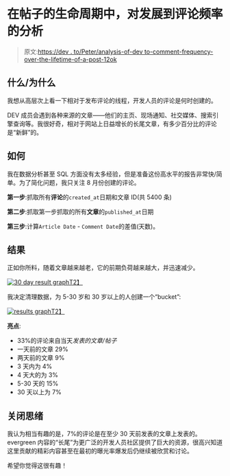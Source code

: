 # 在帖子的生命周期中，对发展到评论频率的分析

> 原文:[https://dev . to/Peter/analysis-of-dev to-comment-frequency-over-the-lifetime-of-a-post-12ok](https://dev.to/peter/analysis-of-devto-comment-frequency-over-the-lifetime-of-a-post--12ok)

## 什么/为什么

我想从高层次上看一下相对于发布评论的线程，开发人员的评论是何时创建的。

DEV 成员会遇到各种来源的文章——他们的主页、现场通知、社交媒体、搜索引擎查询等。我很好奇，相对于网站上日益增长的长尾文章，有多少百分比的评论是“新鲜”的。

## 如何

我在数据分析甚至 SQL 方面没有太多经验，但是准备这份高水平的报告非常快/简单。为了简化问题，我只关注 8 月份创建的评论。

**第一步**:抓取所有**评论**的`created_at`日期和文章 ID(共 5400 条)

**第二步**:抓取第一步抓取的所有**文章**的`published_at`日期

**第三步**:计算`Article Date` - `Comment Date`的差值(天数)。

## 结果

正如你所料，随着文章越来越老，它的前期负荷越来越大，并迅速减少。

[![30 day result graph](../Images/7055b1fe7bf73b77867bd4bd65598bc4.png)T2】](https://res.cloudinary.com/practicaldev/image/fetch/s--pvMH0A1R--/c_limit%2Cf_auto%2Cfl_progressive%2Cq_auto%2Cw_880/https://cl.ly/1K3n0N1R3s1r/Image%25202018-08-17%2520at%252010.35.55%2520AM.png)

我决定清理数据，为 5-30 岁和 30 岁以上的人创建一个“bucket”:

[![results graph](../Images/8e18b694ef199085a6117a1401246da6.png)T2】](https://res.cloudinary.com/practicaldev/image/fetch/s--va8SMpY1--/c_limit%2Cf_auto%2Cfl_progressive%2Cq_auto%2Cw_880/https://cl.ly/45253g3b0S3b/Image%25202018-08-17%2520at%252010.32.21%2520AM.png)

**亮点**:

*   33%的评论来自当天*发表的文章/帖子*
*   一天前的文章 29%
*   两天前的文章 9%
*   3 天内为 4%
*   4 天大的为 3%
*   5-30 天的 15%
*   30 天以上为 7%

## 关闭思绪

我认为相当有趣的是，7%的评论是在至少 30 天前发表的文章上发表的。evergreen 内容的“长尾”为更广泛的开发人员社区提供了巨大的资源，很高兴知道这里贡献的精彩内容甚至在最初的曝光率爆发后仍继续被欣赏和讨论。

希望你觉得这很有趣！